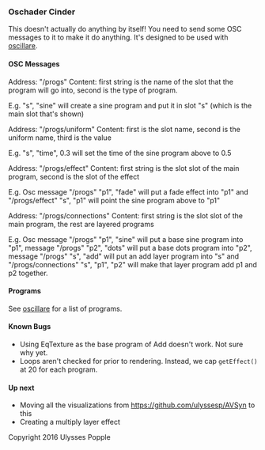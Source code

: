 ### Oschader Cinder

This doesn't actually do anything by itself! You need to send some OSC messages to it to make it do anything. It's designed to be used with [oscillare](https://github.com/ulyssesp/oscillare).

#### OSC Messages

Address: "/progs"
Content: first string is the name of the slot that the program will go into, second is the type of program.

E.g. "s", "sine" will create a sine program and put it in slot "s" (which is the main slot that's shown)

Address: "/progs/uniform"
Content: first is the slot name, second is the uniform name, third is the value

E.g. "s", "time", 0.3 will set the time of the sine program above to 0.5

Address: "/progs/effect"
Content: first string is the slot slot of the main program, second is the slot of the effect

E.g. Osc message "/progs" "p1", "fade" will put a fade effect into "p1"
and "/progs/effect" "s", "p1" will point the sine program above to "p1"

Address: "/progs/connections"
Content: first string is the slot slot of the main program, the rest are layered programs

E.g. Osc message "/progs" "p1", "sine" will put a base sine program into "p1",
message "/progs" "p2", "dots" will put a base dots program into "p2",
message "/progs" "s", "add" will put an add layer program into "s"
and "/progs/connections" "s", "p1", "p2" will make that layer program add p1 and p2 together.

#### Programs

See [oscillare](https://github.com/ulyssesp/oscillare) for a list of programs.

#### Known Bugs

- Using EqTexture as the base program of Add doesn't work. Not sure why yet.
- Loops aren't checked for prior to rendering. Instead, we cap `getEffect()` at 20 for each program.

#### Up next

- Moving all the visualizations from https://github.com/ulyssesp/AVSyn to this
- Creating a multiply layer effect

Copyright 2016 Ulysses Popple
